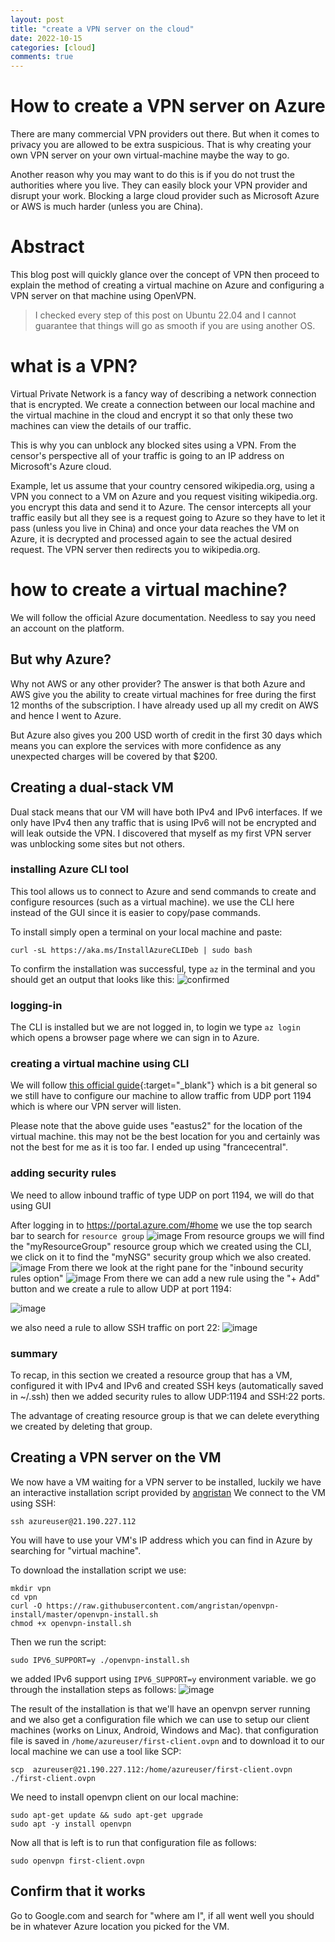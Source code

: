 ```yaml
---
layout: post
title: "create a VPN server on the cloud"
date: 2022-10-15
categories: [cloud]
comments: true
---
```



# How to create a VPN server on Azure
There are many commercial VPN providers out there. But when it comes to privacy you are allowed to be extra suspicious. That is why creating your own VPN server on your own virtual-machine maybe the way to go.

Another reason why you may want to do this is if you do not trust the authorities where you live. They can easily block your VPN provider and disrupt your work. Blocking a large cloud provider such as Microsoft Azure or AWS is much harder (unless you are China).

# Abstract
This blog post will quickly glance over the concept of VPN then proceed to explain the method of creating a virtual machine on Azure and configuring a VPN server on that machine using OpenVPN.

>I checked every step of this post on Ubuntu 22.04 and I cannot guarantee that things will go as smooth if you are using another OS.

# what is a VPN?
Virtual Private Network is a fancy way of describing a network connection that is encrypted. We create a connection between our local machine and the virtual machine in the cloud and encrypt it so that only these two machines can view the details of our traffic.

This is why you can unblock any blocked sites using a VPN. From the censor's perspective all of your traffic is going to an IP address on Microsoft's Azure cloud. 

Example, let us assume that your country censored wikipedia.org, using a VPN you connect to a VM on Azure and you request visiting wikipedia.org. you encrypt this data and send it to Azure. The censor intercepts all your traffic easily but all they see is a request going to Azure so they have to let it pass (unless you live in China) and once your data reaches the VM on Azure, it is decrypted and processed again to see the actual desired request. The VPN server then redirects you to wikipedia.org.

# how to create a virtual machine?
We will follow the official Azure documentation. Needless to say you need an account on the platform.

## But why Azure?
Why not AWS or any other provider?
The answer is that both Azure and AWS give you the ability to create virtual machines for free during the first 12 months of the subscription. I have already used up all my credit on AWS and hence I went to Azure.

But Azure also gives you 200 USD worth of credit in the first 30 days which means you can explore the services with more confidence as any unexpected charges will be covered by that $200.

## Creating a dual-stack VM
Dual stack means that our VM will have both IPv4 and IPv6 interfaces. If we only have IPv4 then any traffic that is using IPv6 will not be encrypted and will leak outside the VPN. I discovered that myself as my first VPN server was unblocking some sites but not others.


### installing Azure CLI tool
This tool allows us to connect to Azure and send commands to create and configure resources (such as a virtual machine). we use the CLI here instead of the GUI since it is easier to copy/pase commands.

To install simply open a terminal on your local machine and paste:
```
curl -sL https://aka.ms/InstallAzureCLIDeb | sudo bash
```
To confirm the installation was successful, type `az` in the terminal and you should get an output that looks like this:
![confirmed](./az.png "cli works")

### logging-in
The CLI is installed but we are not logged in, to login we type `az login` which opens a browser page where we can sign in to Azure.


### creating a virtual machine using CLI
We will follow [this official guide](https://learn.microsoft.com/en-us/azure/virtual-network/ip-services/create-vm-dual-stack-ipv6-cli "create-vm-dual-stack-ipv6-cli"){:target="_blank"} which is a bit general so we still have to configure our machine to allow traffic from UDP port 1194 which is where our VPN server will listen.

Please note that the above guide uses "eastus2" for the location of the virtual machine. this may not be the best location for you and certainly was not the best for me as it is too far. I ended up using "francecentral".

### adding security rules
We need to allow inbound traffic of type UDP on port 1194, we will do that using GUI

After logging in to https://portal.azure.com/#home we use the top search bar to search for `resource group`
![image](../assets/2022-10-16-create-vpn-on-the-cloud/portal.png)
From resource groups we will find the "myResourceGroup" resource group which we created using the CLI, we click on it to find the "myNSG" security group which we also created.
![image](../assets/2022-10-16-create-vpn-on-the-cloud/security.png)
From there we look at the right pane for the "inbound security rules option"
![image](../assets/2022-10-16-create-vpn-on-the-cloud/inbound.png)
From there we can add a new rule using the "+ Add" button and we create a rule to allow UDP at port 1194:

![image](../assets/2022-10-16-create-vpn-on-the-cloud/udp.png)

we also need a rule to allow SSH traffic on port 22:
![image](../assets/2022-10-16-create-vpn-on-the-cloud/ssh.png)


### summary
To recap, in this section we created a resource group that has a VM, configured it with IPv4 and IPv6 and created SSH keys (automatically saved in ~/.ssh) then we added security rules to allow UDP:1194 and SSH:22 ports.

The advantage of creating resource group is that we can delete everything we created by deleting that group.
## Creating a VPN server on the VM
We now have a VM waiting for a VPN server to be installed, luckily we have an interactive installation script provided by [angristan](https://github.com/angristan/openvpn-install "install openvpn")
We connect to the VM using SSH:
```
ssh azureuser@21.190.227.112
```
You will have to use your VM's IP address which you can find in Azure by searching for "virtual machine".

To download the installation script we use:
```
mkdir vpn
cd vpn
curl -O https://raw.githubusercontent.com/angristan/openvpn-install/master/openvpn-install.sh
chmod +x openvpn-install.sh
```
Then we run the script:
```
sudo IPV6_SUPPORT=y ./openvpn-install.sh
```
we added IPv6 support using `IPV6_SUPPORT=y` environment variable.
we go through the installation steps as follows:
![image](../assets/2022-10-16-create-vpn-on-the-cloud/openvpn.png)

The result of the installation is that we'll have an openvpn server running and we also get a configuration file which we can use to setup our client machines (works on Linux, Android, Windows and Mac). that configuration file is saved in
`/home/azureuser/first-client.ovpn` and to download it to our local machine we can use a tool like SCP:
```
scp  azureuser@21.190.227.112:/home/azureuser/first-client.ovpn ./first-client.ovpn
```
We need to install openvpn client on our local machine:
```
sudo apt-get update && sudo apt-get upgrade
sudo apt -y install openvpn
```
Now all that is left is to run that configuration file as follows:
```
sudo openvpn first-client.ovpn
```
## Confirm that it works
Go to Google.com and search for "where am I", if all went well you should be in whatever Azure location you picked for the VM. 